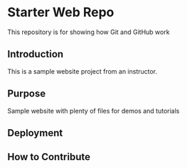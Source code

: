 # Starter Web Repo

This repository is for showing how Git and GitHub work

## Introduction
This is a sample website project from an instructor.

## Purpose

Sample website with plenty of files for demos and tutorials

## Deployment



## How to Contribute
